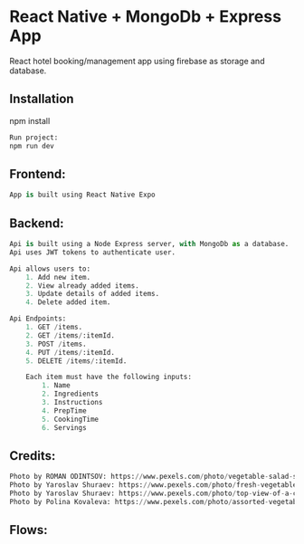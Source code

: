 # React Native + MongoDb + Express App

React hotel booking/management app using firebase as storage and database.

## Installation

npm install

```bash
Run project:
npm run dev
```

## Frontend:

```python
App is built using React Native Expo
```

## Backend:

```python
Api is built using a Node Express server, with MongoDb as a database.
Api uses JWT tokens to authenticate user.

Api allows users to:
    1. Add new item.
    2. View already added items.
    3. Update details of added items.
    4. Delete added item.

Api Endpoints:
    1. GET /items.
    2. GET /items/:itemId.
    3. POST /items.
    4. PUT /items/:itemId.
    5. DELETE /items/:itemId.

    Each item must have the following inputs:
        1. Name
        2. Ingredients
        3. Instructions
        4. PrepTime
        5. CookingTime
        6. Servings
```

## Credits:

```python
Photo by ROMAN ODINTSOV: https://www.pexels.com/photo/vegetable-salad-served-on-table-with-beef-steak-in-restaurant-4551832/
Photo by Yaroslav Shuraev: https://www.pexels.com/photo/fresh-vegetables-and-fruits-on-the-table-8844888/
Photo by Yaroslav Shuraev: https://www.pexels.com/photo/top-view-of-a-cookbook-and-variety-of-healthy-foods-on-a-table-8851929/
Photo by Polina Kovaleva: https://www.pexels.com/photo/assorted-vegetables-on-chopping-board-on-wooden-surface-5645089/

```

## Flows:

```python

```
